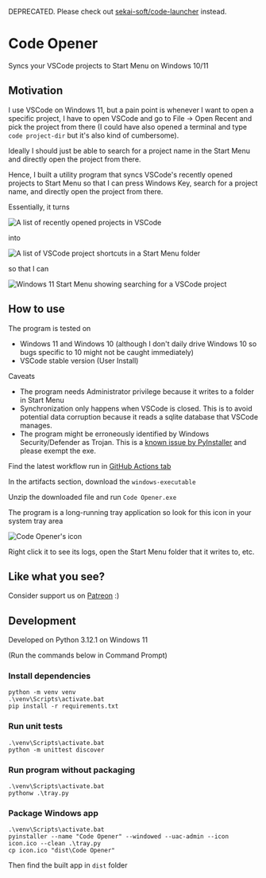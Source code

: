 DEPRECATED. Please check out [sekai-soft/code-launcher](https://github.com/sekai-soft/code-launcher) instead.

# Code Opener
Syncs your VSCode projects to Start Menu on Windows 10/11

## Motivation
I use VSCode on Windows 11, but a pain point is whenever I want to open a specific project, I have to open VSCode and go to File -> Open Recent and pick the project from there (I could have also opened a terminal and type `code project-dir` but it's also kind of cumbersome).

Ideally I should just be able to search for a project name in the Start Menu and directly open the project from there.

Hence, I built a utility program that syncs VSCode's recently opened projects to Start Menu so that I can press Windows Key, search for a project name, and directly open the project from there.

Essentially, it turns

![A list of recently opened projects in VSCode](./docs/demo-0.png)

into

![A list of VSCode project shortcuts in a Start Menu folder](./docs/demo-1.png)

so that I can

![Windows 11 Start Menu showing searching for a VSCode project](./docs/demo-2.png)

## How to use
The program is tested on

- Windows 11 and Windows 10 (although I don't daily drive Windows 10 so bugs specific to 10 might not be caught immediately)
- VSCode stable version (User Install)

Caveats
- The program needs Administrator privilege because it writes to a folder in Start Menu
- Synchronization only happens when VSCode is closed. This is to avoid potential data corruption because it reads a sqlite database that VSCode manages.
- The program might be erroneously identified by Windows Security/Defender as Trojan. This is a [known issue by PyInstaller](https://github.com/pyinstaller/pyinstaller/issues/5854) and please exempt the exe.

Find the latest workflow run in [GitHub Actions tab](https://github.com/sekai-soft/code-opener/actions)

In the artifacts section, download the `windows-executable`

Unzip the downloaded file and run `Code Opener.exe`

The program is a long-running tray application so look for this icon in your system tray area

![Code Opener's icon](./icon.ico)

Right click it to see its logs, open the Start Menu folder that it writes to, etc.

## Like what you see?
Consider support us on [Patreon](https://www.patreon.com/sekaisoft) :)

## Development
Developed on Python 3.12.1 on Windows 11

(Run the commands below in Command Prompt)

### Install dependencies
```
python -m venv venv
.\venv\Scripts\activate.bat
pip install -r requirements.txt
```

### Run unit tests
```
.\venv\Scripts\activate.bat
python -m unittest discover
```

### Run program without packaging
```
.\venv\Scripts\activate.bat
pythonw .\tray.py
```

### Package Windows app
```
.\venv\Scripts\activate.bat
pyinstaller --name "Code Opener" --windowed --uac-admin --icon icon.ico --clean .\tray.py
cp icon.ico "dist\Code Opener"
```

Then find the built app in `dist` folder
